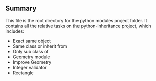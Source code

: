 ## Summary

This file is the root directory for the python modules project folder. It contains all the relative tasks on the python-inheritance project, which includes:

* Exact same object
* Same class or inherit from
* Only sub class of
* Geometry module
* Improve Geometry
* Integer validator
* Rectangle